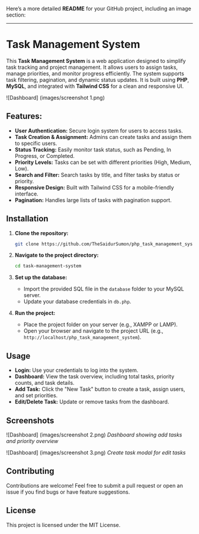 Here’s a more detailed **README** for your GitHub project, including an image section:

---

# Task Management System

This **Task Management System** is a web application designed to simplify task tracking and project management. It allows users to assign tasks, manage priorities, and monitor progress efficiently. The system supports task filtering, pagination, and dynamic status updates. It is built using **PHP**, **MySQL**, and integrated with **Tailwind CSS** for a clean and responsive UI.

![Dashboard] (images/screenshot 1.png)

## Features:
- **User Authentication:** Secure login system for users to access tasks.
- **Task Creation & Assignment:** Admins can create tasks and assign them to specific users.
- **Status Tracking:** Easily monitor task status, such as Pending, In Progress, or Completed.
- **Priority Levels:** Tasks can be set with different priorities (High, Medium, Low).
- **Search and Filter:** Search tasks by title, and filter tasks by status or priority.
- **Responsive Design:** Built with Tailwind CSS for a mobile-friendly interface.
- **Pagination:** Handles large lists of tasks with pagination support.

## Installation

1. **Clone the repository:**
   ```bash
   git clone https://github.com/TheSaidurSumon/php_task_management_system.git
   ```
2. **Navigate to the project directory:**
   ```bash
   cd task-management-system
   ```
3. **Set up the database:**
   - Import the provided SQL file in the `database` folder to your MySQL server.
   - Update your database credentials in `db.php`.

4. **Run the project:**
   - Place the project folder on your server (e.g., XAMPP or LAMP).
   - Open your browser and navigate to the project URL (e.g., `http://localhost/php_task_management_system`).

## Usage

- **Login:** Use your credentials to log into the system.
- **Dashboard:** View the task overview, including total tasks, priority counts, and task details.
- **Add Task:** Click the "New Task" button to create a task, assign users, and set priorities.
- **Edit/Delete Task:** Update or remove tasks from the dashboard.
  
## Screenshots

![Dashboard] (images/screenshot 2.png)
*Dashboard showing add tasks and priority overview*

![Dashboard] (images/screenshot 3.png)
*Create task modal for edit  tasks*

## Contributing

Contributions are welcome! Feel free to submit a pull request or open an issue if you find bugs or have feature suggestions.

## License

This project is licensed under the MIT License.


